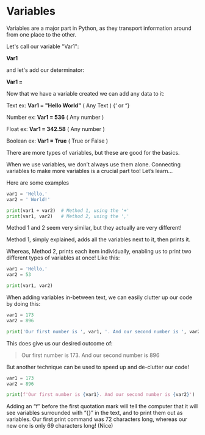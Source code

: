 # Variables

Variables are a major part in Python, as they transport information around from one place to the other.

Let's call our variable "Var1":

**Var1**

and let's add our determinator:

**Var1 =**

Now that we have a variable created we can add any data to it:

Text         ex: **Var1 = "Hello World"**     ( Any Text )    {‘ or “}

Number   ex: **Var1 = 536**                     ( Any number )

Float        ex: **Var1 = 342.58**               ( Any number )

Boolean   ex: **Var1 = True**                    ( True or False )

There are more types of variables, but these are good for the basics.

When we use variables, we don’t always use them alone. Connecting variables to make more variables is a crucial part too! Let’s learn…

Here are some examples 

```python
var1 = 'Hello,'
var2 = ' World!'

print(var1 + var2)  # Method 1, using the '+'
print(var1, var2)   # Method 2, using the ','
```

Method 1 and 2 seem very similar, but they actually are very different!

Method 1, simply explained, adds all the variables next to it, then prints it.

Whereas, Method 2, prints each item individually, enabling us to print two different types of variables at once! Like this:

```python
var1 = 'Hello,'
var2 = 53

print(var1, var2)
```

When adding variables in-between text, we can easily clutter up our code by doing this:

```python
var1 = 173
var2 = 896

print('Our first number is ', var1, '. And our second number is ', var2)
```

This does give us our desired outcome of:

> Our first number is 173. And our second number is 896
> 

But another technique can be used to speed up and de-clutter our code!

```python
var1 = 173
var2 = 896

print(f'Our first number is {var1}. And our second number is {var2}')
```

Adding an “f” before the first quotation mark will tell the computer that it will see variables surrounded with “{}” in the text, and to print them out as variables. Our first print command was 72 characters long, whereas our new one is only 69 characters long! (Nice)